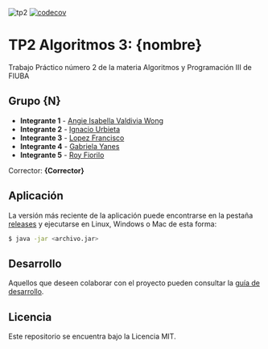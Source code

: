 ![tp2](https://github.com/GiaWong/Algo3_TP2_2C2023/actions/workflows/build.yml/badge.svg) [![codecov](https://codecov.io/gh/GiaWong/Algo3_TP2_2C2023/branch/master/graph/badge.svg)](https://codecov.io/gh/GiaWong/Algo3_TP2_2C2023)

# TP2 Algoritmos 3: {nombre} 

Trabajo Práctico número 2 de la materia Algoritmos y Programación III de FIUBA

## Grupo {N}

* **Integrante 1** - [Angie Isabella Valdivia Wong](https://github.com/GiaWong)
* **Integrante 2** - [Ignacio Urbieta](https://github.com/ignaciou)
* **Integrante 3** - [Lopez Francisco](https://github.com/franlopez1234)
* **Integrante 4** - [Gabriela Yanes](https://github.com/YANESGHD)
* **Integrante 5** - [Roy Fiorilo](https://github.com/Rfiorilo14)

Corrector: **{Corrector}**

## Aplicación

La versión más reciente de la aplicación puede encontrarse en la pestaña [releases](https://github.com/GiaWong/Algo3_TP2_2C2023/releases/latest) y ejecutarse en Linux, Windows o Mac de esta forma:

```bash
$ java -jar <archivo.jar>
```

## Desarrollo

Aquellos que deseen colaborar con el proyecto pueden consultar la [guía de desarrollo](./docs/Desarrollo.md).

## Licencia

Este repositorio se encuentra bajo la Licencia MIT.
